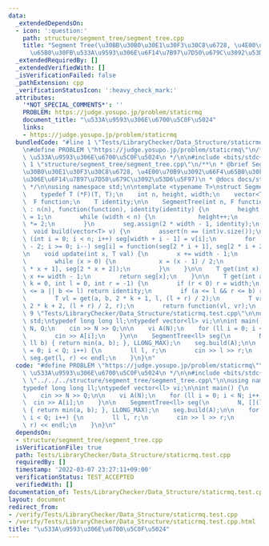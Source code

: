 ```yaml
---
data:
  _extendedDependsOn:
  - icon: ':question:'
    path: structure/segment_tree/segment_tree.cpp
    title: "Segment Tree(\u30BB\u30B0\u30E1\u30F3\u30C8\u6728, \u4E00\u70B9\u3092\u66F4\
      \u65B0\u30FB\u533A\u9593\u306E\u6F14\u7B97\u7D50\u679C\u3092\u53D6\u5F97)"
  _extendedRequiredBy: []
  _extendedVerifiedWith: []
  _isVerificationFailed: false
  _pathExtension: cpp
  _verificationStatusIcon: ':heavy_check_mark:'
  attributes:
    '*NOT_SPECIAL_COMMENTS*': ''
    PROBLEM: https://judge.yosupo.jp/problem/staticrmq
    document_title: "\u533A\u9593\u306E\u6700\u5C0F\u5024"
    links:
    - https://judge.yosupo.jp/problem/staticrmq
  bundledCode: "#line 1 \"Tests/LibraryChecker/Data_Structure/staticrmq.test.cpp\"\
    \n#define PROBLEM \"https://judge.yosupo.jp/problem/staticrmq\"\n/**\n * @brief\
    \ \u533A\u9593\u306E\u6700\u5C0F\u5024\n */\n\n#include <bits/stdc++.h>\n\n#line\
    \ 1 \"structure/segment_tree/segment_tree.cpp\"\n/**\n * @brief Segment Tree(\u30BB\
    \u30B0\u30E1\u30F3\u30C8\u6728, \u4E00\u70B9\u3092\u66F4\u65B0\u30FB\u533A\u9593\
    \u306E\u6F14\u7B97\u7D50\u679C\u3092\u53D6\u5F97)\n * @docs docs/structure/segment_tree/segment_tree.md\n\
    \ */\n\nusing namespace std;\n\ntemplate <typename T>\nstruct SegmentTree {\n\
    \    typedef T (*F)(T, T);\n    int n, height, width;\n    vector<T> seg;\n  \
    \  F function;\n    T identity;\n\n    SegmentTree(int n, F function, T identity)\
    \ : n(n), function(function), identity(identity) {\n        height = 1, width\
    \ = 1;\n        while (width < n) {\n            height++;\n            width\
    \ *= 2;\n        }\n        seg.assign(2 * width - 1, identity);\n    }\n\n  \
    \  void build(vector<T> v) {\n        assert(n == (int)v.size());\n        for\
    \ (int i = 0; i < n; i++) seg[width + i - 1] = v[i];\n        for (int i = width\
    \ - 2; i >= 0; i--) seg[i] = function(seg[2 * i + 1], seg[2 * i + 2]);\n    }\n\
    \n    void update(int x, T val) {\n        x += width - 1;\n        seg[x] = val;\n\
    \        while (x > 0) {\n            x = (x - 1) / 2;\n            seg[x] = function(seg[2\
    \ * x + 1], seg[2 * x + 2]);\n        }\n    }\n\n    T get(int x) {\n       \
    \ x += width - 1;\n        return seg[x];\n    }\n\n    T get(int a, int b, int\
    \ k = 0, int l = 0, int r = -1) {\n        if (r < 0) r = width;\n        if (r\
    \ <= a || b <= l) return identity;\n        if (a <= l && r <= b) return seg[k];\n\
    \        T vl = get(a, b, 2 * k + 1, l, (l + r) / 2);\n        T vr = get(a, b,\
    \ 2 * k + 2, (l + r) / 2, r);\n        return function(vl, vr);\n    }\n};\n#line\
    \ 9 \"Tests/LibraryChecker/Data_Structure/staticrmq.test.cpp\"\n\nusing namespace\
    \ std;\ntypedef long long ll;\ntypedef vector<ll> vi;\n\nint main() {\n    ll\
    \ N, Q;\n    cin >> N >> Q;\n\n    vi A(N);\n    for (ll i = 0; i < N; i++) {\n\
    \        cin >> A[i];\n    }\n\n    SegmentTree<ll> seg(\n        N, [](ll a,\
    \ ll b) { return min(a, b); }, LLONG_MAX);\n    seg.build(A);\n\n    for (ll i\
    \ = 0; i < Q; i++) {\n        ll l, r;\n        cin >> l >> r;\n        cout <<\
    \ seg.get(l, r) << endl;\n    }\n}\n"
  code: "#define PROBLEM \"https://judge.yosupo.jp/problem/staticrmq\"\n/**\n * @brief\
    \ \u533A\u9593\u306E\u6700\u5C0F\u5024\n */\n\n#include <bits/stdc++.h>\n\n#include\
    \ \"../../../structure/segment_tree/segment_tree.cpp\"\n\nusing namespace std;\n\
    typedef long long ll;\ntypedef vector<ll> vi;\n\nint main() {\n    ll N, Q;\n\
    \    cin >> N >> Q;\n\n    vi A(N);\n    for (ll i = 0; i < N; i++) {\n      \
    \  cin >> A[i];\n    }\n\n    SegmentTree<ll> seg(\n        N, [](ll a, ll b)\
    \ { return min(a, b); }, LLONG_MAX);\n    seg.build(A);\n\n    for (ll i = 0;\
    \ i < Q; i++) {\n        ll l, r;\n        cin >> l >> r;\n        cout << seg.get(l,\
    \ r) << endl;\n    }\n}\n"
  dependsOn:
  - structure/segment_tree/segment_tree.cpp
  isVerificationFile: true
  path: Tests/LibraryChecker/Data_Structure/staticrmq.test.cpp
  requiredBy: []
  timestamp: '2022-03-07 23:27:11+09:00'
  verificationStatus: TEST_ACCEPTED
  verifiedWith: []
documentation_of: Tests/LibraryChecker/Data_Structure/staticrmq.test.cpp
layout: document
redirect_from:
- /verify/Tests/LibraryChecker/Data_Structure/staticrmq.test.cpp
- /verify/Tests/LibraryChecker/Data_Structure/staticrmq.test.cpp.html
title: "\u533A\u9593\u306E\u6700\u5C0F\u5024"
---
```

